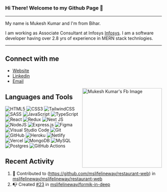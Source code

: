 
### Hi There! Welcome to my Github Page :wave:

---

My name is Mukesh Kumar and I'm from Bihar.

I am working as Associate Consultant at Infosys [Infosys](https://www.infosys.com/). I am a software developer having over 2.8 yrs of experience in MERN stack technlogies.

---
## Connect with me
- [Website](https://dev-mukesh.netlify.app/)
- [Linkedin](https://www.linkedin.com/in/mukesh-kumar-4597a0146)
- [Email](mailto:mukeshms40003@gmail.com)
 
 <a href="https://app.daily.dev/kavinvalli"><img align="right" src="https://www.facebook.com/photo.php?fbid=1571023363316357&set=pb.100012261246212.-2207520000&type=3" width="256" alt="Mukesh Kumar's Fb Image"/></a>

## Languages and Tools
![HTML5](https://img.shields.io/badge/html5-%23E34F26.svg?style=for-the-badge&logo=html5&logoColor=white)
![CSS3](https://img.shields.io/badge/css3-%23E34F26.svg?style=for-the-badge&logo=css3&logoColor=white)
![TailwindCSS](https://img.shields.io/badge/tailwindcss-%2338B2AC.svg?style=for-the-badge&logo=tailwind-css&logoColor=white)
![SASS](https://img.shields.io/badge/SASS-hotpink.svg?style=for-the-badge&logo=SASS&logoColor=white)
![JavaScript](https://img.shields.io/badge/javascript-%23323330.svg?style=for-the-badge&logo=javascript&logoColor=%23F7DF1E)
![TypeScript](https://img.shields.io/badge/typescript-%23007ACC.svg?style=for-the-badge&logo=typescript&logoColor=white)
![React](https://img.shields.io/badge/react-%2320232a.svg?style=for-the-badge&logo=react&logoColor=%2361DAFB)
![Redux](https://img.shields.io/badge/redux-%23593d88.svg?style=for-the-badge&logo=redux&logoColor=white)
![Next JS](https://img.shields.io/badge/Next-black?style=for-the-badge&logo=next.js&logoColor=white)
![NodeJS](https://img.shields.io/badge/node.js-6DA55F?style=for-the-badge&logo=node.js&logoColor=white)
![Express.js](https://img.shields.io/badge/express.js-%23404d59.svg?style=for-the-badge&logo=express&logoColor=%2361DAFB)
![Figma](https://img.shields.io/badge/figma-%23F24E1E.svg?style=for-the-badge&logo=figma&logoColor=white)
![Visual Studio Code](https://img.shields.io/badge/Visual%20Studio%20Code-0078d7.svg?style=for-the-badge&logo=visual-studio-code&logoColor=white)
![Git](https://img.shields.io/badge/git-%23F05033.svg?style=for-the-badge&logo=git&logoColor=white)
![GitHub](https://img.shields.io/badge/github-%23121011.svg?style=for-the-badge&logo=github&logoColor=white)
![Heroku](https://img.shields.io/badge/heroku-%23430098.svg?style=for-the-badge&logo=heroku&logoColor=white)
![Netlify](https://img.shields.io/badge/netlify-%23000000.svg?style=for-the-badge&logo=netlify&logoColor=#00C7B7)
![Vercel](https://img.shields.io/badge/vercel-%23000000.svg?style=for-the-badge&logo=vercel&logoColor=white)
![MongoDB](https://img.shields.io/badge/MongoDB-%234ea94b.svg?style=for-the-badge&logo=mongodb&logoColor=white)
![MySQL](https://img.shields.io/badge/mysql-%2300f.svg?style=for-the-badge&logo=mysql&logoColor=white)
![Postgres](https://img.shields.io/badge/postgres-%23316192.svg?style=for-the-badge&logo=postgresql&logoColor=white)
![GitHub Actions](https://img.shields.io/badge/githubactions-%232671E5.svg?style=for-the-badge&logo=githubactions&logoColor=white)

## Recent Activity
<!--START_SECTION:activity-->
1. 💪 Contributed to (https://github.com/mslifelineway/restaurant-web) in [mslifelineway/mslifelineway/restaurant-web](https://github.com/mslifelineway)
2. 📭 Created [#23](https://github.com/mslifelineway/formik-in-deep) in [mslifelineway/formik-in-deep](https://github.com/mslifelineway/formik-in-deep)
<!--END_SECTION:activity-->

<!-- --- -->

<!-- <img align="center" src="https://github-readme-stats.vercel.app/api?username=mslifelineway&&show_icons=true&count_private=true&hide_border=true&hide_title=true&theme=tokyonight" alt="Mukesh's Github Stats">

[![Kavin's github activity graph](https://activity-graph.herokuapp.com/graph?username=mslifelineway&theme=github&hide_border=true&custom_title=Contribution%20Graph)](https://github.com/ashutosh00710/github-readme-activity-graph) -->
<!-- <img align="center" src="https://github-readme-stats.vercel.app/api/top-langs/?username=mslifelineway&layout=compact&hide_border=true&theme=tokyonight" alt="Mukesh's Github Stats"> -->
